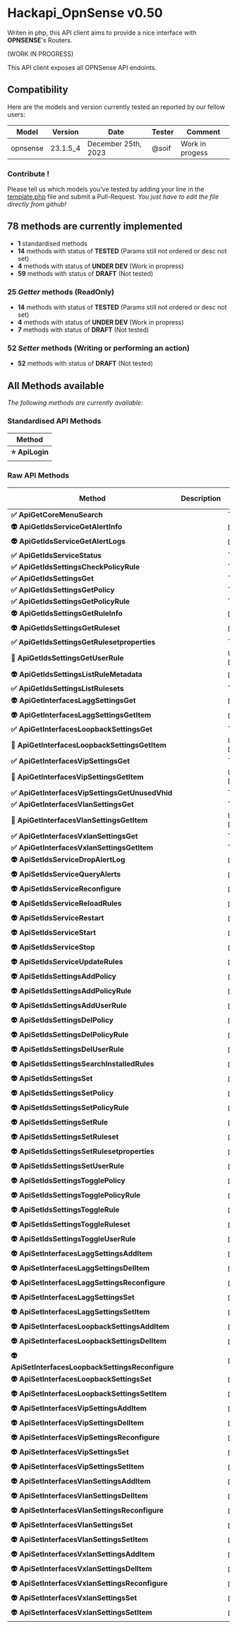 # Hackapi_OpnSense v0.50

Writen in php, this API client aims to provide a nice interface with **OPNSENSE**'s Routers.


(WORK IN PROGRESS)

This API client exposes all OPNSense API endoints.



## Compatibility

Here are the models and version currently tested an reported by our fellow users:

| Model | Version | Date | Tester | Comment |
| ----- | ------- | ---- | ------ | ------- |
| opnsense | 23.1.5_4 | December 25th, 2023 | @soif | Work in progess |


### Contribute !

Please tell us which models you've tested by adding your line in the [template.php](template.php) file and submit a Pull-Request.
*You just have to edit the file directly from github!*


## 78 methods are currently implemented

- **1** standardised methods
- **14** methods with status of **TESTED** (Params still not ordered or desc not set)
- **4** methods with status of **UNDER DEV** (Work in propress)
- **59** methods with status of **DRAFT** (Not tested)



### 25 *Getter* methods (ReadOnly)

- **14** methods with status of **TESTED** (Params still not ordered or desc not set)
- **4** methods with status of **UNDER DEV** (Work in propress)
- **7** methods with status of **DRAFT** (Not tested)


### 52 *Setter* methods (Writing or performing an action)

- **52** methods with status of **DRAFT** (Not tested)



## All Methods available

*The following methods are currently available:*

### Standardised API Methods

| Method |
| ------ |
| **:star: ApiLogin** |

### Raw API Methods

| Method | Description | Dev. State |
| ------ | ----------- | ----------------- |
| **:white_check_mark: ApiGetCoreMenuSearch** |  | TESTED |
| **:alien: ApiGetIdsServiceGetAlertInfo** |  | DRAFT |
| **:alien: ApiGetIdsServiceGetAlertLogs** |  | DRAFT |
| **:white_check_mark: ApiGetIdsServiceStatus** |  | TESTED |
| **:white_check_mark: ApiGetIdsSettingsCheckPolicyRule** |  | TESTED |
| **:white_check_mark: ApiGetIdsSettingsGet** |  | TESTED |
| **:white_check_mark: ApiGetIdsSettingsGetPolicy** |  | TESTED |
| **:white_check_mark: ApiGetIdsSettingsGetPolicyRule** |  | TESTED |
| **:alien: ApiGetIdsSettingsGetRuleInfo** |  | DRAFT |
| **:alien: ApiGetIdsSettingsGetRuleset** |  | DRAFT |
| **:white_check_mark: ApiGetIdsSettingsGetRulesetproperties** |  | TESTED |
| **:wrench: ApiGetIdsSettingsGetUserRule** |  | UNDER DEV |
| **:alien: ApiGetIdsSettingsListRuleMetadata** |  | DRAFT |
| **:white_check_mark: ApiGetIdsSettingsListRulesets** |  | TESTED |
| **:alien: ApiGetInterfacesLaggSettingsGet** |  | DRAFT |
| **:alien: ApiGetInterfacesLaggSettingsGetItem** |  | DRAFT |
| **:white_check_mark: ApiGetInterfacesLoopbackSettingsGet** |  | TESTED |
| **:wrench: ApiGetInterfacesLoopbackSettingsGetItem** |  | UNDER DEV |
| **:white_check_mark: ApiGetInterfacesVipSettingsGet** |  | TESTED |
| **:wrench: ApiGetInterfacesVipSettingsGetItem** |  | UNDER DEV |
| **:white_check_mark: ApiGetInterfacesVipSettingsGetUnusedVhid** |  | TESTED |
| **:white_check_mark: ApiGetInterfacesVlanSettingsGet** |  | TESTED |
| **:wrench: ApiGetInterfacesVlanSettingsGetItem** |  | UNDER DEV |
| **:white_check_mark: ApiGetInterfacesVxlanSettingsGet** |  | TESTED |
| **:white_check_mark: ApiGetInterfacesVxlanSettingsGetItem** |  | TESTED |
| **:alien: ApiSetIdsServiceDropAlertLog** |  | DRAFT |
| **:alien: ApiSetIdsServiceQueryAlerts** |  | DRAFT |
| **:alien: ApiSetIdsServiceReconfigure** |  | DRAFT |
| **:alien: ApiSetIdsServiceReloadRules** |  | DRAFT |
| **:alien: ApiSetIdsServiceRestart** |  | DRAFT |
| **:alien: ApiSetIdsServiceStart** |  | DRAFT |
| **:alien: ApiSetIdsServiceStop** |  | DRAFT |
| **:alien: ApiSetIdsServiceUpdateRules** |  | DRAFT |
| **:alien: ApiSetIdsSettingsAddPolicy** |  | DRAFT |
| **:alien: ApiSetIdsSettingsAddPolicyRule** |  | DRAFT |
| **:alien: ApiSetIdsSettingsAddUserRule** |  | DRAFT |
| **:alien: ApiSetIdsSettingsDelPolicy** |  | DRAFT |
| **:alien: ApiSetIdsSettingsDelPolicyRule** |  | DRAFT |
| **:alien: ApiSetIdsSettingsDelUserRule** |  | DRAFT |
| **:alien: ApiSetIdsSettingsSearchInstalledRules** |  | DRAFT |
| **:alien: ApiSetIdsSettingsSet** |  | DRAFT |
| **:alien: ApiSetIdsSettingsSetPolicy** |  | DRAFT |
| **:alien: ApiSetIdsSettingsSetPolicyRule** |  | DRAFT |
| **:alien: ApiSetIdsSettingsSetRule** |  | DRAFT |
| **:alien: ApiSetIdsSettingsSetRuleset** |  | DRAFT |
| **:alien: ApiSetIdsSettingsSetRulesetproperties** |  | DRAFT |
| **:alien: ApiSetIdsSettingsSetUserRule** |  | DRAFT |
| **:alien: ApiSetIdsSettingsTogglePolicy** |  | DRAFT |
| **:alien: ApiSetIdsSettingsTogglePolicyRule** |  | DRAFT |
| **:alien: ApiSetIdsSettingsToggleRule** |  | DRAFT |
| **:alien: ApiSetIdsSettingsToggleRuleset** |  | DRAFT |
| **:alien: ApiSetIdsSettingsToggleUserRule** |  | DRAFT |
| **:alien: ApiSetInterfacesLaggSettingsAddItem** |  | DRAFT |
| **:alien: ApiSetInterfacesLaggSettingsDelItem** |  | DRAFT |
| **:alien: ApiSetInterfacesLaggSettingsReconfigure** |  | DRAFT |
| **:alien: ApiSetInterfacesLaggSettingsSet** |  | DRAFT |
| **:alien: ApiSetInterfacesLaggSettingsSetItem** |  | DRAFT |
| **:alien: ApiSetInterfacesLoopbackSettingsAddItem** |  | DRAFT |
| **:alien: ApiSetInterfacesLoopbackSettingsDelItem** |  | DRAFT |
| **:alien: ApiSetInterfacesLoopbackSettingsReconfigure** |  | DRAFT |
| **:alien: ApiSetInterfacesLoopbackSettingsSet** |  | DRAFT |
| **:alien: ApiSetInterfacesLoopbackSettingsSetItem** |  | DRAFT |
| **:alien: ApiSetInterfacesVipSettingsAddItem** |  | DRAFT |
| **:alien: ApiSetInterfacesVipSettingsDelItem** |  | DRAFT |
| **:alien: ApiSetInterfacesVipSettingsReconfigure** |  | DRAFT |
| **:alien: ApiSetInterfacesVipSettingsSet** |  | DRAFT |
| **:alien: ApiSetInterfacesVipSettingsSetItem** |  | DRAFT |
| **:alien: ApiSetInterfacesVlanSettingsAddItem** |  | DRAFT |
| **:alien: ApiSetInterfacesVlanSettingsDelItem** |  | DRAFT |
| **:alien: ApiSetInterfacesVlanSettingsReconfigure** |  | DRAFT |
| **:alien: ApiSetInterfacesVlanSettingsSet** |  | DRAFT |
| **:alien: ApiSetInterfacesVlanSettingsSetItem** |  | DRAFT |
| **:alien: ApiSetInterfacesVxlanSettingsAddItem** |  | DRAFT |
| **:alien: ApiSetInterfacesVxlanSettingsDelItem** |  | DRAFT |
| **:alien: ApiSetInterfacesVxlanSettingsReconfigure** |  | DRAFT |
| **:alien: ApiSetInterfacesVxlanSettingsSet** |  | DRAFT |
| **:alien: ApiSetInterfacesVxlanSettingsSetItem** |  | DRAFT |
